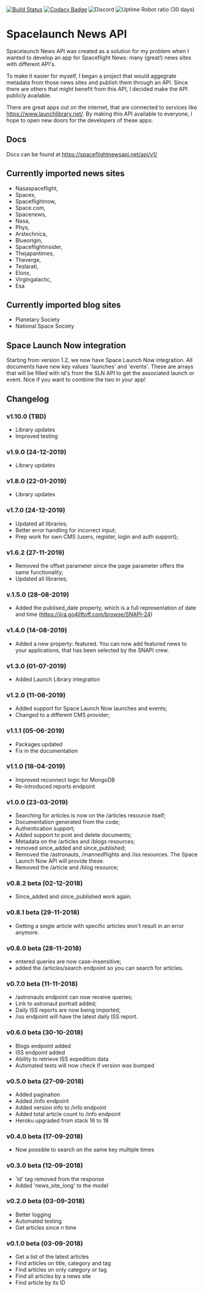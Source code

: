 [![Build Status](https://travis-ci.org/spaceflightnewsapi/spaceflightnewsapi.svg?branch=master)](https://travis-ci.org/spaceflightnewsapi/spaceflightnewsapi)
[![Codacy Badge](https://api.codacy.com/project/badge/Grade/5ad094cb6a3847b48985345309d579b0)](https://www.codacy.com/app/derkweijers/spaceflightnewsapi?utm_source=github.com&amp;utm_medium=referral&amp;utm_content=spaceflightnewsapi/spaceflightnewsapi&amp;utm_campaign=Badge_Grade)
![Discord](https://img.shields.io/discord/482110141131522058.svg)
![Uptime Robot ratio (30 days)](https://img.shields.io/uptimerobot/ratio/m781471335-50a622775755ea51d2e440e5.svg)

# Spacelaunch News API
Spacelaunch News API was created as a solution for my problem when I wanted to develop an app for Spaceflight News: many (great!) news sites with different API's.

To make it easier for myself, I began a project that would aggegrate metadata from those news sites and publish them through an API. Since there are others that might benefit from this API, I decided make the API publicly available.

There are great apps out on the internet, that are connected to services like <https://www.launchlibrary.net/>. By making this API available to everyone, I hope to open new doors for the developers of these apps.

## Docs
Docs can be found at https://spaceflightnewsapi.net/api/v1/

## Currently imported news sites
* Nasaspaceflight,
* Spacex,
* Spaceflightnow,
* Space.com,
* Spacenews,
* Nasa,
* Phys,
* Arstechnica,
* Blueorigin,
* Spaceflightinsider,
* Thejapantimes,
* Theverge,
* Teslarati,
* Elonx,
* Virgingalactic,
* Esa

## Currently imported blog sites

* Planetary Society
* National Space Society

## Space Launch Now integration
Starting from version 1.2, we now have Space Launch Now integration. All documents have new key values
'launches' and 'events'. These are arrays that will be filled with id's from the SLN API to get the associated
launch or event. Nice if you want to combine the two in your app!

## Changelog
### v1.10.0 (TBD)
* Library updates
* Improved testing

### v1.9.0 (24-12-2019)
* Library updates

### v1.8.0 (22-01-2019)
* Library updates

### v1.7.0 (24-12-2019)
* Updated all libraries;
* Better error handling for incorrect input;
* Prep work for own CMS (users, register, login and auth support);

### v1.6.2 (27-11-2019)
* Removed the offset parameter since the page parameter offers the same functionality;
* Updated all libraries;

### v.1.5.0 (28-08-2019)
* Added the publised_date property, which is a full representation of date and time (https://jira.go4liftoff.com/browse/SNAPI-24)

### v1.4.0 (14-08-2019)
* Added a new property: featured. You can now add featured news to your applications, that has been selected by the SNAPI crew.

### v1.3.0 (01-07-2019)
* Added Launch Library integration

### v1.2.0 (11-06-2019)
* Added support for Space Launch Now launches and events;
* Changed to a different CMS provider;

### v1.1.1 (05-06-2019)
* Packages updated
* Fix in the documentation

### v1.1.0 (18-04-2019)
* Improved reconnect logic for MongoDB
* Re-introduced reports endpoint

### v1.0.0 (23-03-2019)
* Searching for articles is now on the /articles resource itself;
* Documentation generated from the code;
* Authentication support;
* Added support to post and delete documents;
* Metadata on the /articles and /blogs resources;
* removed since_added and since_published;
* Removed the /astronauts, /mannedflights and /iss resources. The Space Launch Now API will provide these.
* Removed the /article and /blog resource;

### v0.8.2 beta (02-12-2018)
* Since_added and since_published work again.

### v0.8.1 beta (29-11-2018)
* Getting a single article with specific articles won't result in an error anymore.

### v0.8.0 beta (28-11-2018)
* entered queries are now case-insensitive;
* added the /articles/search endpoint so you can search for articles.

### v0.7.0 beta (11-11-2018)
* /astronauts endpoint can now receive queries;
* Link to astronaut portrait added;
* Daily ISS reports are now being imported;
* /iss endpoint will have the latest daily ISS report.

### v0.6.0 beta (30-10-2018)
* Blogs endpoint added
* ISS endpoint added
* Ability to retrieve ISS expedition data
* Automated tests will now check if version was bumped

### v0.5.0 beta (27-09-2018)
* Added pagination
* Added /info endpoint
* Added version info to /info endpoint
* Added total article count to /info endpoint
* Heroku upgraded from stack 16 to 18

### v0.4.0 beta (17-09-2018)
* Now possible to search on the same key multiple times

### v0.3.0 beta (12-09-2018)
* 'id' tag removed from the response
* Added 'news_site_long' to the model

### v0.2.0 beta (03-09-2018)
* Better logging
* Automated testing
* Get articles since n time

### v0.1.0 beta (03-09-2018)
* Get a list of the latest articles
* Find articles on title, category and tag
* Find articles on only category or tag
* Find all articles by a news site
* Find article by its ID
